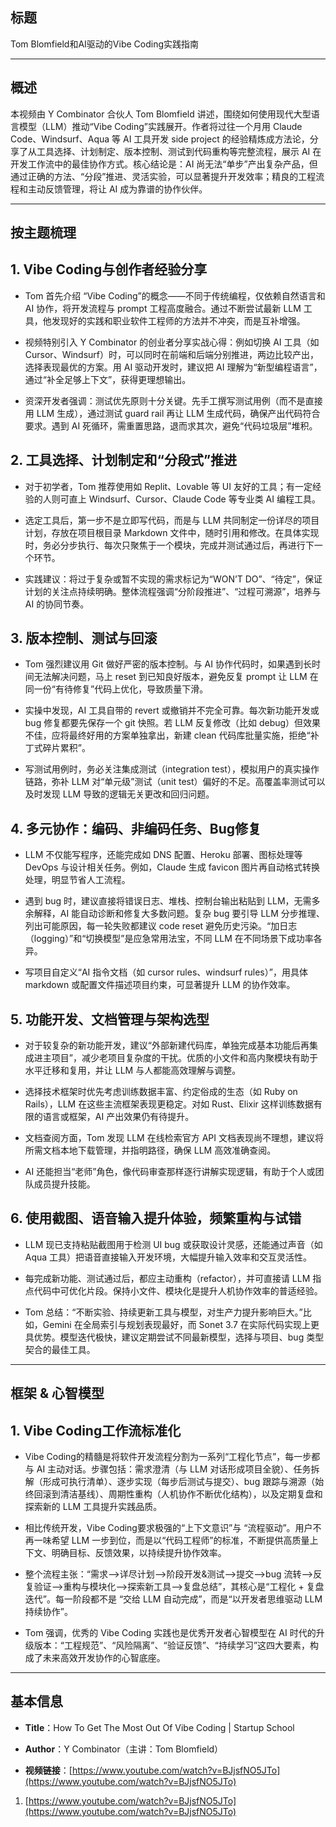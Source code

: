 ## 标题

Tom Blomfield和AI驱动的Vibe Coding实践指南

---

## 概述

本视频由 Y Combinator 合伙人 Tom Blomfield 讲述，围绕如何使用现代大型语言模型（LLM）推动“Vibe Coding”实践展开。作者将过往一个月用 Claude Code、Windsurf、Aqua 等 AI 工具开发 side project 的经验精炼成方法论，分享了从工具选择、计划制定、版本控制、测试到代码重构等完整流程，展示 AI 在开发工作流中的最佳协作方式。核心结论是：AI 尚无法“单步”产出复杂产品，但通过正确的方法、“分段”推进、灵活实验，可以显著提升开发效率；精良的工程流程和主动反馈管理，将让 AI 成为靠谱的协作伙伴。

---

## 按主题梳理

## 1. Vibe Coding与创作者经验分享

- Tom 首先介绍 “Vibe Coding”的概念——不同于传统编程，仅依赖自然语言和 AI 协作，将开发流程与 prompt 工程高度融合。通过不断尝试最新 LLM 工具，他发现好的实践和职业软件工程师的方法并不冲突，而是互补增强。
    
- 视频特别引入 Y Combinator 的创业者分享实战心得：例如切换 AI 工具（如 Cursor、Windsurf）时，可以同时在前端和后端分别推进，两边比较产出，选择表现最优的方案。用 AI 驱动开发时，建议把 AI 理解为“新型编程语言”，通过“补全足够上下文”，获得更理想输出。
    
- 资深开发者强调：测试优先原则十分关键。先手工撰写测试用例（而不是直接用 LLM 生成），通过测试 guard rail 再让 LLM 生成代码，确保产出代码符合要求。遇到 AI 死循环，需重置思路，退而求其次，避免“代码垃圾层”堆积。
    

## 2. 工具选择、计划制定和“分段式”推进

- 对于初学者，Tom 推荐使用如 Replit、Lovable 等 UI 友好的工具；有一定经验的人则可直上 Windsurf、Cursor、Claude Code 等专业类 AI 编程工具。
    
- 选定工具后，第一步不是立即写代码，而是与 LLM 共同制定一份详尽的项目计划，存放在项目根目录 Markdown 文件中，随时引用和修改。在具体实现时，务必分步执行、每次只聚焦于一个模块，完成并测试通过后，再进行下一个环节。
    
- 实践建议：将过于复杂或暂不实现的需求标记为“WON’T DO”、“待定”，保证计划的关注点持续明确。整体流程强调“分阶段推进”、“过程可溯源”，培养与 AI 的协同节奏。
    

## 3. 版本控制、测试与回滚

- Tom 强烈建议用 Git 做好严密的版本控制。与 AI 协作代码时，如果遇到长时间无法解决问题，马上 reset 到已知良好版本，避免反复 prompt 让 LLM 在同一份“有待修复”代码上优化，导致质量下滑。
    
- 实操中发现，AI 工具自带的 revert 或撤销并不完全可靠。每次新功能开发或 bug 修复都要先保存一个 git 快照。若 LLM 反复修改（比如 debug）但效果不佳，应将最终好用的方案单独拿出，新建 clean 代码库批量实施，拒绝“补丁式碎片累积”。
    
- 写测试用例时，务必关注集成测试（integration test），模拟用户的真实操作链路，弥补 LLM 对“单元级”测试（unit test）偏好的不足。高覆盖率测试可以及时发现 LLM 导致的逻辑无关更改和回归问题。
    

## 4. 多元协作：编码、非编码任务、Bug修复

- LLM 不仅能写程序，还能完成如 DNS 配置、Heroku 部署、图标处理等 DevOps 与设计相关任务。例如，Claude 生成 favicon 图片再自动格式转换处理，明显节省人工流程。
    
- 遇到 bug 时，建议直接将错误日志、堆栈、控制台输出粘贴到 LLM，无需多余解释，AI 能自动诊断和修复大多数问题。复杂 bug 要引导 LLM 分步推理、列出可能原因，每一轮失败都建议 code reset 避免历史污染。“加日志（logging）”和“切换模型”是应急常用法宝，不同 LLM 在不同场景下成功率各异。
    
- 写项目自定义“AI 指令文档（如 cursor rules、windsurf rules）”，用具体 markdown 或配置文件描述项目约束，可显著提升 LLM 的协作效率。
    

## 5. 功能开发、文档管理与架构选型

- 对于较复杂的新功能开发，建议“外部新建代码库，单独完成基本功能后再集成进主项目”，减少老项目复杂度的干扰。优质的小文件和高内聚模块有助于水平迁移和复用，并让 LLM 与人都能高效理解与调整。
    
- 选择技术框架时优先考虑训练数据丰富、约定俗成的生态（如 Ruby on Rails），LLM 在这些主流框架表现更稳定。对如 Rust、Elixir 这样训练数据有限的语言或框架，AI 产出效果仍有待提升。
    
- 文档查阅方面，Tom 发现 LLM 在线检索官方 API 文档表现尚不理想，建议将所需文档本地下载管理，并指明路径，确保 LLM 高效准确查阅。
    
- AI 还能担当“老师”角色，像代码审查那样逐行讲解实现逻辑，有助于个人或团队成员提升技能。
    

## 6. 使用截图、语音输入提升体验，频繁重构与试错

- LLM 现已支持粘贴截图用于检测 UI bug 或获取设计灵感，还能通过声音（如 Aqua 工具）把语音直接输入开发环境，大幅提升输入效率和交互灵活性。
    
- 每完成新功能、测试通过后，都应主动重构（refactor），并可直接请 LLM 指点代码中可优化片段。保持小文件、模块化是提升人机协作效率的普适经验。
    
- Tom 总结：“不断实验、持续更新工具与模型，对生产力提升影响巨大。”比如，Gemini 在全局索引与规划表现最好，而 Sonet 3.7 在实际代码实现上更具优势。模型迭代极快，建议定期尝试不同最新模型，选择与项目、bug 类型契合的最佳工具。
    

---

## 框架 & 心智模型

## 1. Vibe Coding工作流标准化

- Vibe Coding的精髓是将软件开发流程分割为一系列“工程化节点”，每一步都与 AI 主动对话。步骤包括：需求澄清（与 LLM 对话形成项目全貌）、任务拆解（形成可执行清单）、逐步实现（每步后测试与提交）、bug 跟踪与溯源（始终回滚到清洁基线）、周期性重构（人机协作不断优化结构），以及定期复盘和探索新的 LLM 工具提升实践品质。
    
- 相比传统开发，Vibe Coding要求极强的“上下文意识”与 “流程驱动”。用户不再一味希望 LLM 一步到位，而是以“代码工程师”的标准，不断提供高质量上下文、明确目标、反馈效果，以持续提升协作效率。
    
- 整个流程主张：“需求—>详尽计划—>阶段开发&测试—>提交—>bug 流转—>反复验证—>重构与模块化—>探索新工具—>复盘总结”，其核心是“工程化 + 复盘迭代”。每一阶段都不是 “交给 LLM 自动完成”，而是“以开发者思维驱动 LLM 持续协作”。
    
- Tom 强调，优秀的 Vibe Coding 实践也是优秀开发者心智模型在 AI 时代的升级版本：“工程规范”、“风险隔离”、“验证反馈”、“持续学习”这四大要素，构成了未来高效开发协作的心智底座。
    

---

## 基本信息

- **Title**：How To Get The Most Out Of Vibe Coding | Startup School
    
- **Author**：Y Combinator（主讲：Tom Blomfield）
    
- **视频链接**：[https://www.youtube.com/watch?v=BJjsfNO5JTo](https://www.youtube.com/watch?v=BJjsfNO5JTo)
    

1. [https://www.youtube.com/watch?v=BJjsfNO5JTo](https://www.youtube.com/watch?v=BJjsfNO5JTo)
